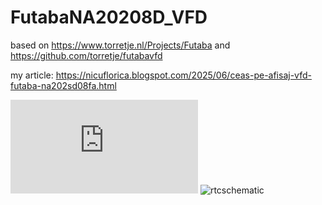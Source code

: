 # FutabaNA20208D_VFD
based on https://www.torretje.nl/Projects/Futaba and https://github.com/torretje/futabavfd

my article: https://nicuflorica.blogspot.com/2025/06/ceas-pe-afisaj-vfd-futaba-na202sd08fa.html

![1](https://nicuflorica.blogspot.com/2025/06/ceas-pe-afisaj-vfd-futaba-na202sd08fa.html)
![rtcschematic](https://blogger.googleusercontent.com/img/b/R29vZ2xl/AVvXsEjFLe54I490rMpuKICjeWrPu56l9GD_xVGOAM6qbT5PSkzAldodR5Qe5riAAcYZDKr7o8fpfl4SltdMdAZLXXAv-NAddYNKp6wgEKRQg6-3GYrIYG5pd8np-vEbvIZQ5nAIBLT3v-2PNGYXe1GH_foYZh1GGJ4nfkjec_YT3t0QgV52hbMsPAVd41qv-tbc/s320/RTC_clock_NA202SD08FA_VFD_Arduino_schematic.png)

